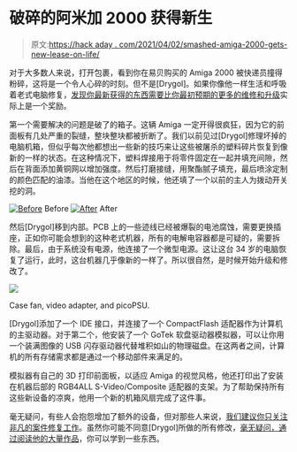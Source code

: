 # 破碎的阿米加 2000 获得新生

> 原文:[https://hack aday . com/2021/04/02/smashed-amiga-2000-gets-new-lease-on-life/](https://hackaday.com/2021/04/02/smashed-amiga-2000-gets-new-lease-on-life/)

对于大多数人来说，打开包裹，看到你在易贝购买的 Amiga 2000 被快递员撞得粉碎，这将是一个令人心碎的时刻。但不是[Drygol]。如果你像他一样生活和呼吸着老式电脑修复，[发现你最新获得的东西需要比你最初预期的更多的维修和升级](https://retrohax.net/amiga-2000-semi-extreme-refurb-part-one/)实际上是一个奖励。

第一个需要解决的问题是破了的箱子。这辆 Amiga 一定开得很疯狂，因为它的前面板有几处严重的裂缝，整块整块都被折断了。我们以前见过[Drygol]修理坏掉的电脑机箱，但似乎每次他都想出一些新的技巧来让这些被屠杀的塑料碎片恢复到像新的一样的状态。在这种情况下，塑料焊接用于将零件固定在一起并填充间隙，然后在背面添加黄铜网以增加强度。然后打磨接缝，用聚酯腻子填充，最后喷涂定制的颜色匹配的油漆。当他在这个地区的时候，他还填了一个以前的主人为拨动开关挖的洞。

 [![Before](../Images/ad98f5c109c1fc3c157e02237f6e1ec2.png "amiga2k_gallery1")](https://hackaday.com/2021/04/02/smashed-amiga-2000-gets-new-lease-on-life/amiga2k_gallery1/) Before [![After](../Images/8fa8fb960ab1d732717e35fca2f64eb7.png "amiga2k_gallery2")](https://hackaday.com/2021/04/02/smashed-amiga-2000-gets-new-lease-on-life/amiga2k_gallery2/) After

然后[Drygol]移到内部。PCB 上的一些迹线已经被爆裂的电池腐蚀，需要更换插座，正如你可能会想到的这种老式机器，所有的电解电容器都是可疑的，需要拆除。最后，由于系统没有电源，他连接了一个微型电源。这让这台 34 岁的电脑恢复了运行，此时，这台机器几乎像新的一样了。所以很自然，是时候开始升级和修改了。

[![](../Images/a11989b7f2f68c36d319f3d8eaea6676.png)](https://hackaday.com/wp-content/uploads/2021/03/amiga2k_detail2.jpg)

Case fan, video adapter, and picoPSU.

[Drygol]添加了一个 IDE 接口，并连接了一个 CompactFlash 适配器作为计算机的主驱动器。对于第二个，他安装了一个 GoTek 软盘驱动器模拟器，可以让你用一个装满图像的 USB 闪存驱动器代替堆积如山的物理磁盘。在这两者之间，计算机的所有存储需求都是通过一个移动部件来满足的。

模拟器有自己的 3D 打印前面板，以适应 Amiga 的视觉风格，他还打印出了安装在机器后部的 RGB4ALL S-Video/Composite 适配器的支架。为了帮助保持所有这些新设备的凉爽，他用一个新的机箱风扇完成了这件事。

毫无疑问，有些人会抱怨增加了额外的设备，但对那些人来说，[我们建议你只关注非凡的案件修复工作](https://hackaday.com/2018/07/15/incredible-atari-800xl-case-restoration/)。虽然你可能不同意[Drygol]所做的所有修改，[毫无疑问，通过阅读他的](https://hackaday.com/2019/10/30/amstrad-portable-gets-a-modern-lcd-transplant/)[大量作品](https://hackaday.com/2020/06/30/commodore-sx-64-keyboard-upgraded-from-trash-to-treasure/)，你可以学到一些东西。